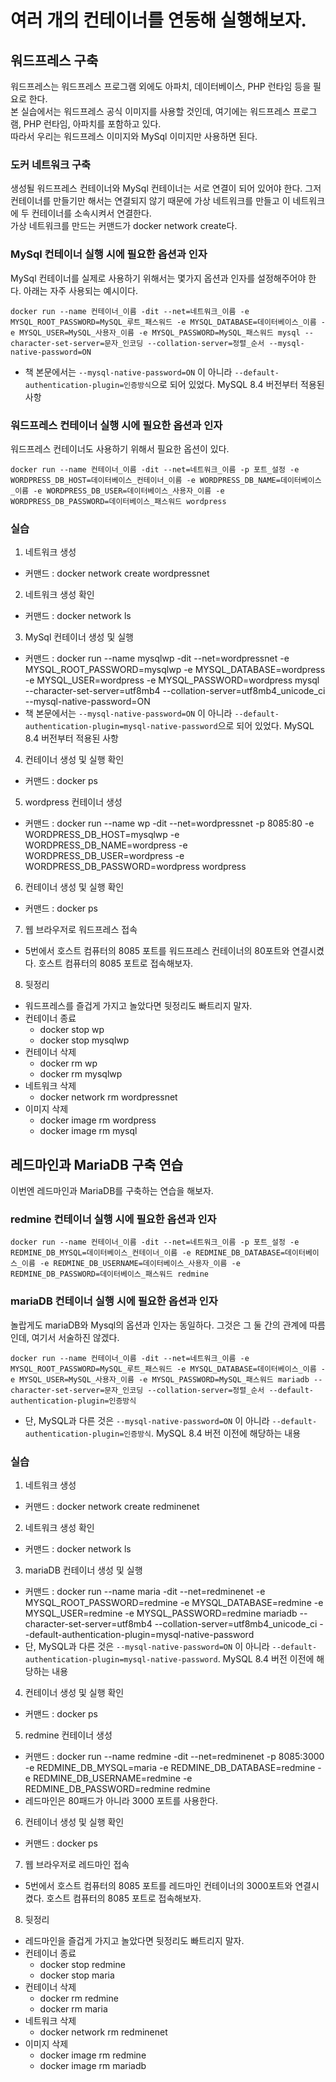 # 여러 개의 컨테이너를 연동해 실행해보자.
## 워드프레스 구축
워드프레스는 워드프레스 프로그램 외에도 아파치, 데이터베이스, PHP 런타임 등을 필요로 한다.  
본 실습에서는 워드프레스 공식 이미지를 사용할 것인데, 여기에는 워드프레스 프로그램, PHP 런타임, 아파치를 포함하고 있다.  
따라서 우리는 워드프레스 이미지와 MySql 이미지만 사용하면 된다.

### 도커 네트워크 구축
생성될 워드프레스 컨테이너와 MySql 컨테이너는 서로 연결이 되어 있어야 한다. 그저 컨테이너를 만들기만 해서는 연결되지 않기 때문에 가상 네트워크를 만들고 이 네트워크에 두 컨테이너를 소속시켜서 연결한다.  
가상 네트워크를 만드는 커맨드가 docker network create다.

### MySql 컨테이너 실행 시에 필요한 옵션과 인자
MySql 컨테이너를 실제로 사용하기 위해서는 몇가지 옵션과 인자를 설정해주어야 한다. 아래는 자주 사용되는 예시이다.
```
docker run --name 컨테이너_이름 -dit --net=네트워크_이름 -e MYSQL_ROOT_PASSWORD=MySQL_루트_패스워드 -e MYSQL_DATABASE=데이터베이스_이름 -e MYSQL_USER=MySQL_사용자_이름 -e MYSQL_PASSWORD=MySQL_패스워드 mysql --character-set-server=문자_인코딩 --collation-server=정렬_순서 --mysql-native-password=ON
```
- 책 본문에서는 `--mysql-native-password=ON` 이 아니라 `--default-authentication-plugin=인증방식`으로 되어 있었다. MySQL 8.4 버전부터 적용된 사항

### 워드프레스 컨테이너 실행 시에 필요한 옵션과 인자
워드프레스 컨테이너도 사용하기 위해서 필요한 옵션이 있다.
```
docker run --name 컨테이너_이름 -dit --net=네트워크_이름 -p 포트_설정 -e WORDPRESS_DB_HOST=데이터베이스_컨테이너_이름 -e WORDPRESS_DB_NAME=데이터베이스_이름 -e WORDPRESS_DB_USER=데이터베이스_사용자_이름 -e WORDPRESS_DB_PASSWORD=데이터베이스_패스워드 wordpress
```

### 실습
1. 네트워크 생성
- 커맨드 : docker network create wordpressnet

2. 네트워크 생성 확인
- 커맨드 : docker network ls

3. MySql 컨테이너 생성 및 실행
- 커맨드 : docker run --name mysqlwp -dit --net=wordpressnet -e MYSQL_ROOT_PASSWORD=mysqlwp -e MYSQL_DATABASE=wordpress -e MYSQL_USER=wordpress -e MYSQL_PASSWORD=wordpress mysql --character-set-server=utf8mb4 --collation-server=utf8mb4_unicode_ci --mysql-native-password=ON
- 책 본문에서는 `--mysql-native-password=ON` 이 아니라 `--default-authentication-plugin=mysql-native-password`으로 되어 있었다. MySQL 8.4 버전부터 적용된 사항

4. 컨테이너 생성 및 실행 확인
- 커맨드 : docker ps

5. wordpress 컨테이너 생성
- 커맨드 : docker run --name wp -dit --net=wordpressnet -p 8085:80 -e WORDPRESS_DB_HOST=mysqlwp -e WORDPRESS_DB_NAME=wordpress -e WORDPRESS_DB_USER=wordpress -e WORDPRESS_DB_PASSWORD=wordpress wordpress

6. 컨테이너 생성 및 실행 확인
- 커맨드 : docker ps

7. 웹 브라우저로 워드프레스 접속
- 5번에서 호스트 컴퓨터의 8085 포트를 워드프레스 컨테이너의 80포트와 연결시켰다. 호스트 컴퓨터의 8085 포트로 접속해보자. 

8. 뒷정리
- 워드프레스를 즐겁게 가지고 놀았다면 뒷정리도 빠트리지 말자.
- 컨테이너 종료
  - docker stop wp
  - docker stop mysqlwp
- 컨테이너 삭제
  - docker rm wp
  - docker rm mysqlwp
- 네트워크 삭제
  - docker network rm wordpressnet
- 이미지 삭제
  - docker image rm wordpress
  - docker image rm mysql

## 레드마인과 MariaDB 구축 연습
이번엔 레드마인과 MariaDB를 구축하는 연습을 해보자.

### redmine 컨테이너 실행 시에 필요한 옵션과 인자
```
docker run --name 컨테이너_이름 -dit --net=네트워크_이름 -p 포트_설정 -e REDMINE_DB_MYSQL=데이터베이스_컨테이너_이름 -e REDMINE_DB_DATABASE=데이터베이스_이름 -e REDMINE_DB_USERNAME=데이터베이스_사용자_이름 -e REDMINE_DB_PASSWORD=데이터베이스_패스워드 redmine
```

### mariaDB 컨테이너 실행 시에 필요한 옵션과 인자
놀랍게도 mariaDB와 Mysql의 옵션과 인자는 동일하다. 그것은 그 둘 간의 관계에 따름인데, 여기서 서술하진 않겠다.
```
docker run --name 컨테이너_이름 -dit --net=네트워크_이름 -e MYSQL_ROOT_PASSWORD=MySQL_루트_패스워드 -e MYSQL_DATABASE=데이터베이스_이름 -e MYSQL_USER=MySQL_사용자_이름 -e MYSQL_PASSWORD=MySQL_패스워드 mariadb --character-set-server=문자_인코딩 --collation-server=정렬_순서 --default-authentication-plugin=인증방식
```
- 단, MySQL과 다른 것은 `--mysql-native-password=ON` 이 아니라 `--default-authentication-plugin=인증방식`. MySQL 8.4 버전 이전에 해당하는 내용
  
### 실습
1. 네트워크 생성
- 커맨드 : docker network create redminenet

2. 네트워크 생성 확인
- 커맨드 : docker network ls

3. mariaDB 컨테이너 생성 및 실행
- 커맨드 : docker run --name maria -dit --net=redminenet -e MYSQL_ROOT_PASSWORD=redmine -e MYSQL_DATABASE=redmine -e MYSQL_USER=redmine -e MYSQL_PASSWORD=redmine mariadb --character-set-server=utf8mb4 --collation-server=utf8mb4_unicode_ci --default-authentication-plugin=mysql-native-password
- 단, MySQL과 다른 것은 `--mysql-native-password=ON` 이 아니라 `--default-authentication-plugin=mysql-native-password`. MySQL 8.4 버전 이전에 해당하는 내용

4. 컨테이너 생성 및 실행 확인
- 커맨드 : docker ps

5. redmine 컨테이너 생성
- 커맨드 : docker run --name redmine -dit --net=redminenet -p 8085:3000 -e REDMINE_DB_MYSQL=maria -e REDMINE_DB_DATABASE=redmine -e REDMINE_DB_USERNAME=redmine -e REDMINE_DB_PASSWORD=redmine redmine
- 레드마인은 80패드가 아니라 3000 포트를 사용한다.

6. 컨테이너 생성 및 실행 확인
- 커맨드 : docker ps

7. 웹 브라우저로 레드마인 접속
- 5번에서 호스트 컴퓨터의 8085 포트를 레드마인 컨테이너의 3000포트와 연결시켰다. 호스트 컴퓨터의 8085 포트로 접속해보자. 

8. 뒷정리
- 레드마인을 즐겁게 가지고 놀았다면 뒷정리도 빠트리지 말자.
- 컨테이너 종료
  - docker stop redmine
  - docker stop maria
- 컨테이너 삭제
  - docker rm redmine
  - docker rm maria
- 네트워크 삭제
  - docker network rm redminenet
- 이미지 삭제
  - docker image rm redmine
  - docker image rm mariadb







